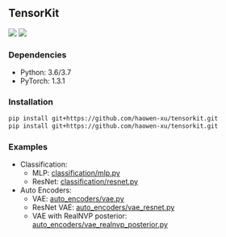 ## TensorKit

[![](https://github.com/haowen-xu/tensorkit/workflows/unittest/badge.svg?branch=master)](https://github.com/haowen-xu/tensorkit/actions)
[![](https://coveralls.io/repos/github/haowen-xu/tensorkit/badge.svg?branch=master)](https://coveralls.io/github/haowen-xu/tensorkit?branch=master)

### Dependencies

* Python: 3.6/3.7
* PyTorch: 1.3.1

### Installation

```bash
pip install git+https://github.com/haowen-xu/tensorkit.git
pip install git+https://github.com/haowen-xu/tensorkit.git
```

### Examples

* Classification:
   * MLP: [classification/mlp.py](tensorkit/examples/classification/mlp.py)
   * ResNet: [classification/resnet.py](tensorkit/examples/classification/resnet.py)
* Auto Encoders:
   * VAE: [auto_encoders/vae.py](tensorkit/examples/auto_encoders/vae.py)
   * ResNet VAE: [auto_encoders/vae_resnet.py](tensorkit/examples/auto_encoders/vae_resnet.py)
   * VAE with RealNVP posterior: [auto_encoders/vae_realnvp_posterior.py](tensorkit/examples/auto_encoders/vae_realnvp_posterior.py)
 
